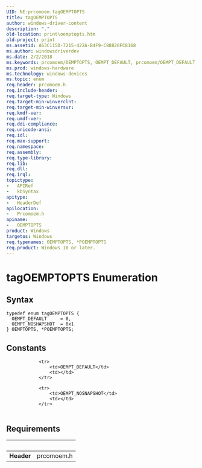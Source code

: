 ```yaml
---
UID: NE:prcomoem.tagOEMPTOPTS
title: tagOEMPTOPTS
author: windows-driver-content
description: "."
old-location: print\oemptopts.htm
old-project: print
ms.assetid: A63C115D-7215-422A-B4F9-C88820FC8168
ms.author: windowsdriverdev
ms.date: 2/2/2018
ms.keywords: prcomoem/OEMPTOPTS, OEMPT_DEFAULT, prcomoem/OEMPT_DEFAULT, OEMPT_NOSHAPSHOT, tagOEMPTOPTS, prcomoem/POEMPTOPTS, POEMPTOPTS enumeration pointer [Print Devices], print.oemptopts, OEMPTOPTS enumeration [Print Devices], *POEMPTOPTS, OEMPTOPTS, prcomoem/OEMPT_NOSHAPSHOT, POEMPTOPTS
ms.prod: windows-hardware
ms.technology: windows-devices
ms.topic: enum
req.header: prcomoem.h
req.include-header: 
req.target-type: Windows
req.target-min-winverclnt: 
req.target-min-winversvr: 
req.kmdf-ver: 
req.umdf-ver: 
req.ddi-compliance: 
req.unicode-ansi: 
req.idl: 
req.max-support: 
req.namespace: 
req.assembly: 
req.type-library: 
req.lib: 
req.dll: 
req.irql: 
topictype:
-	APIRef
-	kbSyntax
apitype:
-	HeaderDef
apilocation:
-	Prcomoem.h
apiname:
-	OEMPTOPTS
product: Windows
targetos: Windows
req.typenames: OEMPTOPTS, *POEMPTOPTS
req.product: Windows 10 or later.
---
```


# tagOEMPTOPTS Enumeration


## Syntax
````
typedef enum tagOEMPTOPTS { 
  OEMPT_DEFAULT     = 0,
  OEMPT_NOSHAPSHOT  = 0x1
} OEMPTOPTS, *POEMPTOPTS;
````

## Constants

<table>
            
                <tr>
                    <td>OEMPT_DEFAULT</td>
                    <td></td>
                </tr>
            
                <tr>
                    <td>OEMPT_NOSNAPSHOT</td>
                    <td></td>
                </tr>
</table>


## Requirements
| &nbsp; | &nbsp; |
| ---- |:---- |
| **Header** | prcomoem.h |